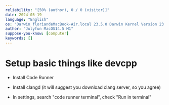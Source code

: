 ```yaml
---
reliability: "[50% (author), 0 / 0 (visitor)]"
date: 2024-05-19
language: "English"
os: "Darwin floriandeMacBook-Air.local 23.5.0 Darwin Kernel Version 23.5.0: Wed May  1 20:16:51 PDT 2024; root:xnu-10063.121.3~5/RELEASE_ARM64_T8103 arm64"
author: "Julyfun MacOS14.5 M1"
suppose-you-know: [computer]
keywords: []
---
```


# Setup basic things like devcpp

* Install Code Runner
* Install clangd (it will suggest you download clang server, so you agree) 

* In settings, search "code runner terminal", check "Run in terminal"

